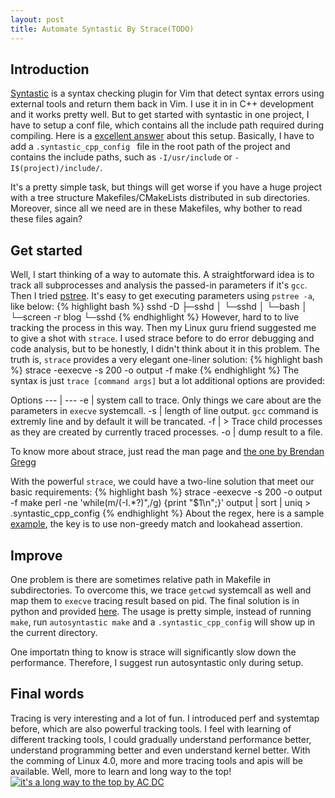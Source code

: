 ```yaml
---
layout: post
title: Automate Syntastic By Strace(TODO)
---
```


## Introduction
[Syntastic](https://github.com/scrooloose/syntastic) is a syntax checking plugin for Vim that detect syntax errors using external tools and return them back in Vim. I use it in in C++ development and it works pretty well. But to get started with syntastic in one project, I have to setup a conf file, which contains all the include path required during compiling. Here is a [excellent answer](http://stackoverflow.com/questions/16622992/including-header-files-recursively-for-syntastic) about this setup. Basically, I have to add a `.syntastic_cpp_config ` file in the root path of the project and contains the include paths, such as `-I/usr/include` or `-I$(project)/include/`.

It's a pretty simple task, but things will get worse if you have a huge project with a tree structure Makefiles/CMakeLists distributed in sub directories. Moreover, since all we need are in these Makefiles, why bother to read these files again? 

## Get started
Well, I start thinking of a way to automate this. A straightforward idea is to track all subprocesses and analysis the passed-in parameters if it's `gcc`. Then I tried [pstree](http://linux.die.net/man/1/pstree). It's easy to get executing parameters using `pstree -a`, like below:
{% highlight bash %}
sshd -D
  ├─sshd
  │   └─sshd
  │       └─bash
  │           └─screen -r blog
  └─sshd
{% endhighlight %}
However,  hard to to live tracking the process in this way. Then my Linux guru friend suggested me to give a shot with `strace`. I used strace before to do error debugging and code analysis, but to be honestly, I didn't think about it in this problem. The truth is, `strace` provides a very elegant one-liner solution:
{% highlight bash %}
strace -eexecve -s 200 -o output -f make
{% endhighlight %}
The syntax is just `trace [command args]` but a lot additional options are provided:

Options
--- | --- 
-e | system call to trace. Only things we care about are the parameters in `execve` systemcall.
-s | length of line output. `gcc` command is extremly line and by default it will be trancated.
-f | > Trace child processes as they are created by currently traced processes.
-o | dump result to a file.

To know more about strace, just read the man page and [the one by Brendan Gregg](http://www.brendangregg.com/blog/2014-05-11/strace-wow-much-syscall.html)

With the powerful `strace`, we could have a two-line solution that meet our basic requirements:
{% highlight bash %}
strace -eexecve -s 200 -o output -f make
perl -ne 'while(m/(-I.*?)",/g) {print "$1\n";}' output | sort | uniq > .syntastic_cpp_config
{% endhighlight %}
About the regex, here is a sample [example](https://regex101.com/r/wG9pQ7/1), the key is to use non-greedy match and lookahead assertion.

## Improve
One problem is there are sometimes relative path in Makefile in subdirectories. To overcome this, we trace `getcwd` systemcall as well and map them to `execve` tracing result based on pid. The final solution is in python and provided [here](https://github.com/qqibrow/autoSyntastic). The usage is pretty simple, instead of running `make`, run `autosyntastic make` and a `.syntastic_cpp_config` will show up in the current directory.

One importatn thing to know is strace will significantly slow down the performance. Therefore, I suggest run autosyntastic only during setup.

## Final words
Tracing is very interesting and a lot of fun. I introduced perf and systemtap before, which are also powerful tracking tools. I feel with learning of different tracking tools, I could gradually understand performance better, understand programming better and even understand kernel better. With the comming of Linux 4.0, more and more tracing tools and apis will be available. Well, more to learn and long way to the top!
[![it's a long way to the top by AC DC](http://ak-hdl.buzzfed.com/static/2014-05/enhanced/webdr02/23/1/grid-cell-8638-1400823901-3.jpg)](https://www.youtube.com/watch?v=-sUXMzkh-jI)
